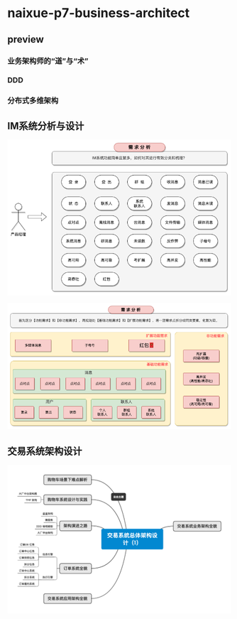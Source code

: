 # naixue-p7-business-architect

## preview

### 业务架构师的“道”与“术”

### DDD

### 分布式多维架构

## IM系统分析与设计

![001](assets/images/001.png)

![002](assets/images/002.png)

## 交易系统架构设计

![003](assets/images/003.png)
